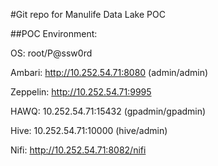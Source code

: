 #Git repo for Manulife Data Lake POC

##POC Environment:

OS: root/P@ssw0rd

Ambari: http://10.252.54.71:8080 (admin/admin)

Zeppelin: http://10.252.54.71:9995

HAWQ: 10.252.54.71:15432 (gpadmin/gpadmin)

Hive: 10.252.54.71:10000 (hive/admin)

Nifi: http://10.252.54.71:8082/nifi 


